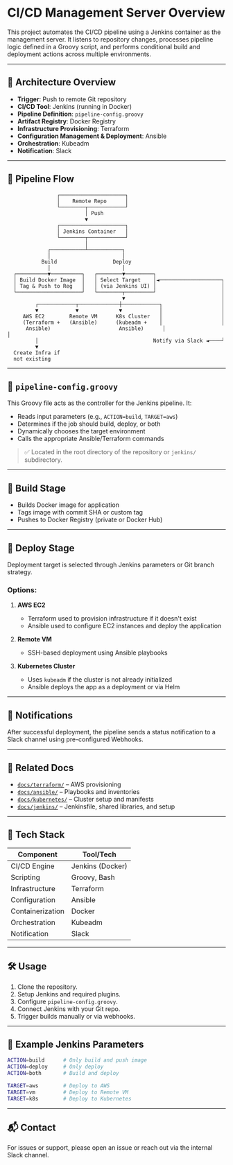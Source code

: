 # CI/CD Management Server Overview

This project automates the CI/CD pipeline using a Jenkins container as the management server. It listens to repository changes, processes pipeline logic defined in a Groovy script, and performs conditional build and deployment actions across multiple environments.

---

## 📌 Architecture Overview

- **Trigger**: Push to remote Git repository
- **CI/CD Tool**: Jenkins (running in Docker)
- **Pipeline Definition**: `pipeline-config.groovy`
- **Artifact Registry**: Docker Registry
- **Infrastructure Provisioning**: Terraform
- **Configuration Management & Deployment**: Ansible
- **Orchestration**: Kubeadm
- **Notification**: Slack

---

## 🔁 Pipeline Flow

```text
                ┌─────────────────────┐
                │    Remote Repo      │
                └────────┬────────────┘
                         │ Push
                         ▼
                ┌─────────────────────┐
                │ Jenkins Container   │
                └────────┬────────────┘
                         │
             ┌───────────┴───────────┐
             │                       │
           Build                  Deploy
             │                       │
  ┌──────────▼──────────┐   ┌────────▼─────────┐
  │ Build Docker Image  │   │ Select Target    │◄────────────────────┐
  │ Tag & Push to Reg   │   │ (via Jenkins UI) │                     │
  └─────────────────────┘   └────────┬─────────┘                     │
                                     ▼                               │
         ┌────────────┬─────────────┼────────────┐                   │
         ▼            ▼             ▼            │                   │
     AWS EC2        Remote VM      K8s Cluster   │                   │
     (Terraform +   (Ansible)      (kubeadm +    │                   │
      Ansible)                      Ansible)      │                   │
         │                                     Notify via Slack ◄────┘
         ▼
  Create Infra if
  not existing
````

---

## 📄 `pipeline-config.groovy`

This Groovy file acts as the controller for the Jenkins pipeline. It:

* Reads input parameters (e.g., `ACTION=build`, `TARGET=aws`)
* Determines if the job should build, deploy, or both
* Dynamically chooses the target environment
* Calls the appropriate Ansible/Terraform commands

> ✅ Located in the root directory of the repository or `jenkins/` subdirectory.

---

## 🧱 Build Stage

* Builds Docker image for application
* Tags image with commit SHA or custom tag
* Pushes to Docker Registry (private or Docker Hub)

---

## 🚀 Deploy Stage

Deployment target is selected through Jenkins parameters or Git branch strategy.

### Options:

1. **AWS EC2**

   * Terraform used to provision infrastructure if it doesn't exist
   * Ansible used to configure EC2 instances and deploy the application

2. **Remote VM**

   * SSH-based deployment using Ansible playbooks

3. **Kubernetes Cluster**

   * Uses `kubeadm` if the cluster is not already initialized
   * Ansible deploys the app as a deployment or via Helm

---

## 🔔 Notifications

After successful deployment, the pipeline sends a status notification to a Slack channel using pre-configured Webhooks.

---

## 📂 Related Docs

* [`docs/terraform/`](docs/terraform.md) – AWS provisioning
* [`docs/ansible/`](docs/ansible.md) – Playbooks and inventories
* [`docs/kubernetes/`](docs/kubernetes.md) – Cluster setup and manifests
* [`docs/jenkins/`](docs/jenkins.md) – Jenkinsfile, shared libraries, and setup

---

## 🧰 Tech Stack

| Component        | Tool/Tech        |
| ---------------- | ---------------- |
| CI/CD Engine     | Jenkins (Docker) |
| Scripting        | Groovy, Bash     |
| Infrastructure   | Terraform        |
| Configuration    | Ansible          |
| Containerization | Docker           |
| Orchestration    | Kubeadm          |
| Notification     | Slack            |

---

## 🛠️ Usage

1. Clone the repository.
2. Setup Jenkins and required plugins.
3. Configure `pipeline-config.groovy`.
4. Connect Jenkins with your Git repo.
5. Trigger builds manually or via webhooks.

---

## 🧪 Example Jenkins Parameters

```bash
ACTION=build      # Only build and push image
ACTION=deploy     # Only deploy
ACTION=both       # Build and deploy

TARGET=aws        # Deploy to AWS
TARGET=vm         # Deploy to Remote VM
TARGET=k8s        # Deploy to Kubernetes
```

---

## 📬 Contact

For issues or support, please open an issue or reach out via the internal Slack channel.


